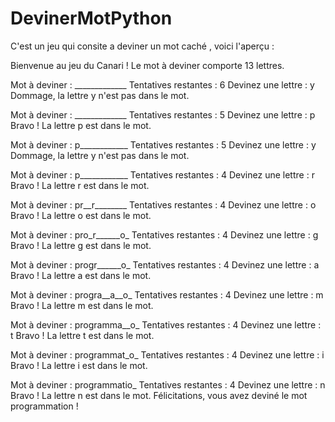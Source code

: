# DevinerMotPython
C'est un jeu qui consite a deviner un mot caché , voici l'aperçu :


Bienvenue au jeu du Canari !
Le mot à deviner comporte 13 lettres.

Mot à deviner : _____________
Tentatives restantes : 6
Devinez une lettre : y
Dommage, la lettre y n'est pas dans le mot.

Mot à deviner : _____________
Tentatives restantes : 5
Devinez une lettre : p
Bravo ! La lettre p est dans le mot.

Mot à deviner : p____________
Tentatives restantes : 5
Devinez une lettre : y
Dommage, la lettre y n'est pas dans le mot.

Mot à deviner : p____________
Tentatives restantes : 4
Devinez une lettre : r
Bravo ! La lettre r est dans le mot.

Mot à deviner : pr__r________
Tentatives restantes : 4
Devinez une lettre : o
Bravo ! La lettre o est dans le mot.

Mot à deviner : pro_r______o_
Tentatives restantes : 4
Devinez une lettre : g
Bravo ! La lettre g est dans le mot.

Mot à deviner : progr______o_
Tentatives restantes : 4
Devinez une lettre : a
Bravo ! La lettre a est dans le mot.

Mot à deviner : progra__a__o_
Tentatives restantes : 4
Devinez une lettre : m
Bravo ! La lettre m est dans le mot.

Mot à deviner : programma__o_
Tentatives restantes : 4
Devinez une lettre : t
Bravo ! La lettre t est dans le mot.

Mot à deviner : programmat_o_
Tentatives restantes : 4
Devinez une lettre : i
Bravo ! La lettre i est dans le mot.

Mot à deviner : programmatio_
Tentatives restantes : 4
Devinez une lettre : n
Bravo ! La lettre n est dans le mot.
Félicitations, vous avez deviné le mot programmation !
